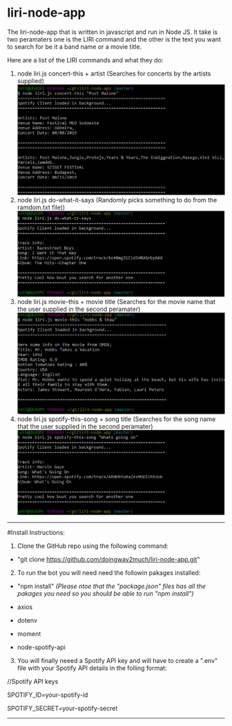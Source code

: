# liri-node-app


The liri-node-app that is written in javascript and run in Node JS.  It take is two peramaters one is the LIRI command and the other is the text you want to search for be it a band name or a movie title.

Here are a list of the LIRI commands and what they do:

1. node liri.js concert-this + artist  (Searches for concerts by the artists supplied) 
![img1](https://github.com/doingway2much/liri-node-app/blob/master/img/concert-this.JPG?raw=true)
2. node liri.js do-what-it-says  (Randomly picks something to do from the ramdom.txt file))
![img2](https://github.com/doingway2much/liri-node-app/blob/master/img/do-what-it-says.JPG?raw=true)
3. node liri.js movie-this + movie title  (Searches for the movie name that the user supplied in the second peramater)
![img3](https://github.com/doingway2much/liri-node-app/blob/master/img/movie-this.JPG?raw=true)
4. node liri.js spotify-this-song + song title  (Searches for the song name that the user supplied in the second peramater)
![img4](https://github.com/doingway2much/liri-node-app/blob/master/img/spotify-this-song.JPG?raw=true)


***
#Install Instructions:

1. Clone the GitHub repo using the following command:
- "git clone https://github.com/doingway2much/liri-node-app.git"

2. To run the bot you will need need the followin pakages installed:
- "npm install"
*(Please ntoe that the "package.json" files has all the pakages you need so you should be able to run "npm install")*

- axios
- dotenv
- moment
- node-spotify-api

3. You will finally neeed a Spotify API key and will have to create a ".env" file with your Spotify API details in the folling format:

//Spotify API keys

SPOTIFY_ID=your-spotify-id

SPOTIFY_SECRET=your-spotify-secret



***


